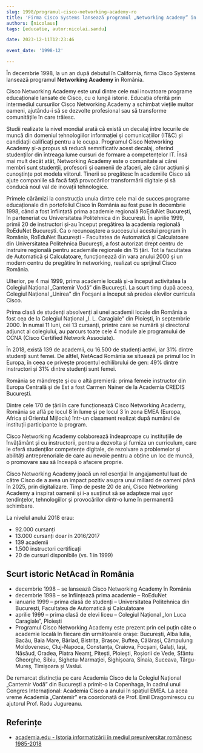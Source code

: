 ```yaml
---
slug: 1998/programul-cisco-networking-academy-ro
title: 'Firma Cisco Systems lansează programul „Networking Academy” în România'
authors: [nicolaus]
tags: [educatie, autor:nicolai.sandu]

date: 2023-12-11T12:23:46

event_date: '1998-12'

---
```


În decembrie 1998, la un an după debutul în California, firma Cisco Systems
lansează programul **Networking Academy** în România.

<!-- truncate -->

Cisco Networking Academy este unul dintre cele mai inovatoare programe
educaționale lansate de Cisco, cu o lungă istorie. Educația oferită prin intermediul cursurilor
Cisco Networking Academy a schimbat viețile multor oameni, ajutându-i să se
dezvolte profesional sau să transforme comunitățile în care trăiesc.

Studii realizate la nivel mondial arată că există un decalaj între locurile de muncă din domeniul tehnologiilor
informației și comunicațiilor (IT&C) și candidații calificați pentru a le ocupa. Programul Cisco Networking
Academy și-a propus să reducă semnificativ acest decalaj, oferind studenților din întreaga lume cursuri de
formare a competențelor IT. Însă mai mult decât atât, Networking Academy este o comunitate ai cărei membri
sunt studenții, profesorii și oamenii de afaceri, ale căror acțiuni și cunoștințe pot modela viitorul. Tinerii se
pregătesc în academiile Cisco să ajute companiile să facă față provocărilor transformării digitale și să conducă
noul val de inovații tehnologice.

Primele cărămizi la construcția unuia dintre cele mai de succes programe educaționale din portofoliul Cisco
în România au fost puse în decembrie 1998, când a fost înființată prima academie regională RoEduNet
Bucureşti, în parteneriat cu Universitatea Politehnica din București. În aprilie 1999, primii 20 de instructori și-au început pregătirea la academia regională RoEduNet București. Ca o recunoaștere a succesului acestui
program în România, RoEduNet București - Facultatea de Automatică și Calculatoare din Universitatea
Politehnica Bucureşti, a fost autorizat drept centru de instruire regională pentru academiile regionale din 15
țări. Tot la facultatea de Automatică și Calculatoare, funcționează din vara anului 2000 și un modern centru de
pregătire în networking, realizat cu sprijinul Cisco România.

Ulterior, pe 4 mai 1999, prima academie locală și-a început activitatea la Colegiul Național „Cantemir
Vodă” din București. La scurt timp după aceea, Colegiul Național „Unirea” din Focșani a început să predea
elevilor curricula Cisco.

Prima clasă de studenți absolvenți ai unei academii locale din România a fost cea de la Colegiul Național
„I. L. Caragiale” din Ploiești, în septembrie 2000. În numai 11 luni, cei 13 cursanți, printre care se numără și
directorul adjunct al colegiului, au parcurs toate cele 4 module ale programului de CCNA (Cisco Certified
Network Associate).

În 2018, există 139 de academii, cu 16.500 de studenți activi, iar 31% dintre studenți sunt femei.
De altfel, NetAcad România se situează pe primul loc în Europa, în ceea ce privește procentul echilibrului
de gen: 49% dintre instructori și 31% dintre studenți sunt femei.

România se mândrește și cu o altă premieră: prima femeie instructor din Europa Centrală și de Est a fost
Carmen Nainer de la Academia CREDIS București.

Dintre cele 170 de țări în care funcționează Cisco Networking Academy, România se află pe locul 8 în lume
și pe locul 3 în zona EMEA (Europa, Africa și Orientul Mijlociu) într-un clasament realizat după numărul de
instituții participante la program.

Cisco Networking Academy colaborează îndeaproape cu instituțiile de învățământ și cu instructorii, pentru
a dezvolta și furniza un curriculum, care le oferă studenților competențe digitale, de rezolvare a problemelor
și abilități antreprenoriale de care au nevoie pentru a obține un loc de muncă, o promovare sau să înceapă o
afacere proprie.

Cisco Networking Academy joacă un rol esențial în angajamentul luat de către Cisco de a avea un impact
pozitiv asupra unui miliard de oameni până în 2025, prin digitalizare.
Timp de peste 20 de ani, Cisco Networking Academy a inspirat oamenii și i-a susținut să se adapteze mai ușor
tendințelor, tehnologiilor și provocărilor dintr-o lume în permanentă schimbare.

La nivelul anului 2018 erau:

- 92.000 cursanți
- 13.000 cursanți doar în 2016/2017
- 139 academii
- 1.500 instructori certificați
- 20 de cursuri disponibile (vs. 1 in 1999)

## Scurt istoric NetAcad în România

- decembrie 1998 – se lansează Cisco Networking Academy în
România
- decembrie 1998 – se înființează prima academie – RoEduNet
- ianuarie 1999 – prima clasă de studenți – Universitatea Politehnica din
București, Facultatea de Automatică și Calculatoare
- aprilie 1999 – prima clasă de elevi liceu – Colegiul Național „Ion Luca
Caragiale”, Ploiești
- Programul Cisco Networking Academy este prezent prin cel puțin câte
o academie locală în fiecare din următoarele orașe: București, Alba
Iulia, Bacău, Baia Mare, Bârlad, Bistrița, Brașov, Buftea, Călărași,
Câmpulung Moldovenesc, Cluj-Napoca, Constanța, Craiova, Focșani,
Galați, Iași, Năsăud, Oradea, Piatra Neamț, Pitești, Ploiești, Roșiorii
de Vede, Sfântu Gheorghe, Sibiu, Sighetu-Marmaţiei, Sighișoara,
Sinaia, Suceava, Târgu-Mureș, Timișoara și Vaslui.

De remarcat distincția pe care Academia Cisco de la Colegiul Național „Cantemir Vodă” din București a
primit-o la Copenhaga, în cadrul unui Congres Internațional: Academia Cisco a anului în spațiul EMEA.
La acea vreme Academia „Cantemir” era coordonată de Prof. Emil Dragomirescu cu ajutorul Prof. Radu
Jugureanu.

## Referințe

- [academia.edu - Istoria informatizării în mediul preuniversitar românesc 1985-2018](https://www.academia.edu/43375781/Istoria_informatizării_în_mediul_preuniversitar_românesc_1985_2018)
